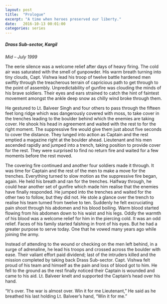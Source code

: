 ```yaml
---
layout: post
title:  "Prologue"
excerpt: "A time when heroes preserved our liberty."
date:   2016-10-13 00:01:00
categories: series
---
```

##### Drass Sub-sector, Kargil
*Mid – July 1999*

The eerie silence was a welcome relief after days of heavy firing. The cold air was saturated with the smell of gunpowder. His warm breath turning into tiny clouds, Capt. Vishwa lead his troop of twelve battle hardened men swiftly through the treacherous terrain of capricious path to get through to the point of assembly. Unpredictability of gunfire was clouding the minds of his brave soldiers. Their eyes and ears strained to catch the hint of faintest movement amongst the ankle deep snow as chilly wind broke through them.

He gestured to Lt. Balveer Singh and four others to pass through the fifteen feet long ridge which was dangerously covered with moss, to take cover in the trenches leading to the boulder behind which the enemies are taking cover. He shook his head in agreement and waited with the rest to for the right moment. The suppressive fire would give them just about five seconds to cover the distance. They lunged into action as Captain and the rest emptied a magazine right at the boulder ahead. Lieutenant and his men ascended rapidly and jumped into a trench, taking position to provide cover for the rest. They were surprised to find no return fire and waited for a few moments before the rest moved.

The covering fire continued and another four soldiers made it through. It was time for Captain and the rest of the men to make a move for the trenches. Everything turned to slow motion as the suppressive fire began, again. He held his breath and ran for the trenches. Halfway through, he could hear another set of gunfire which made him realise that the enemies have finally responded. He jumped into the trenches and waited for the other two to follow, but they did not. He stole a glance over the trench to realise his team turned from twelve to ten. Suddenly he felt excruciating pain shoot through his abdomen and his blood boiling. Warm blood started flowing from his abdomen down to his waist and his legs. Oddly the warmth of his blood was a welcome relief for him in the piercing cold. It was an odd relief. Faces of his family started falshing in front of his eyes. But he had a greater purpose to serve today. One that he vowed many years ago while joining the army.

Instead of attending to the wound or checking on the men left behind, in a surge of adrenaline, he lead his troops and crossed across the boulder with ease. Their valiant effort paid dividend; last of the intruders killed and the mission completed by taking back Drass Sub-sector. Capt. Vishwa felt proud of his team and himself as the pain and loss of blood got to him. He fell to the ground as the rest finally noticed their Captain is wounded and came to his aid. Lt. Balveer knelt and supported the Captain’s head over his hand.

“It's over. The war is almost over. Win it for me Lieutenant,” He said as he breathed his last holding Lt. Balveer’s hand, “Win it for me.”
